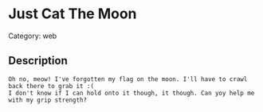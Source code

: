 # Just Cat The Moon

Category: web

## Description

```
Oh no, meow! I've forgotten my flag on the moon. I'll have to crawl back there to grab it :( 
I don't know if I can hold onto it though, it though. Can yoy help me with my grip strength?
```
